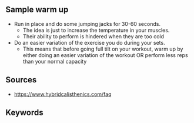 ## Sample warm up
- Run in place and do some jumping jacks for 30-60 seconds.
	- The idea is just to increase the temperature in your muscles.
	- Their ability to perform is hindered when they are too cold
- Do an easier variation of the exercise you do during your sets.
	- This means that before going full tilt on your workout, warm up by either doing an easier variation of the workout OR perform less reps than your normal capacity

## Sources
- https://www.hybridcalisthenics.com/faq
## Keywords
